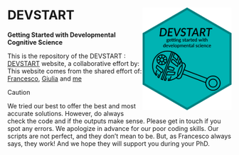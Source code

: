 
# DEVSTART <a href="[https://dplyr.tidyverse.org](https://tommasoghilardi.github.io/DevStart/)"><img src='images/LOGO.png' width='200' align="right" /></a>

**Getting Started with Developmental Cognitive Science**


This is the repository of the DEVSTART  : [DEVSTART](https://tommasoghilardi.github.io/DevStart/) website, a collaborative effort by:
This website comes from the shared effort of: [Francesco](https://www.ru.nl/en/people/poli-f), [Giulia](https://cbcd.bbk.ac.uk/people/students/giulia-serino) and [me](https://tommasoghilardi.github.io)



> [!CAUTION]
> We tried our best to offer the best and most accurate solutions. However, do always check the code and if the outputs make sense. Please get in touch if you spot any errors.
> We apologize in advance for our poor coding skills. Our scripts are not perfect, and they don’t mean to be. But, as Francesco always says, they work! And we hope they will support you during your PhD.

